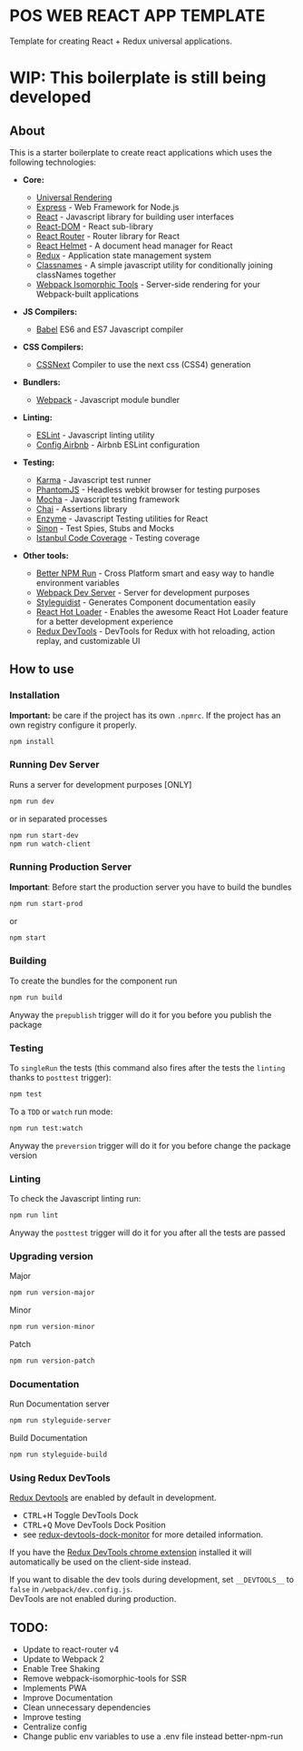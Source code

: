 # POS WEB REACT APP TEMPLATE

Template for creating React + Redux universal applications.

# WIP: This boilerplate is still being developed

## About

This is a starter boilerplate to create react applications which uses the following technologies:

  * **Core:**
    * [Universal Rendering](https://medium.com/@mjackson/universal-javascript-4761051b7ae9#.47esoqjsl)
    * [Express](http://expressjs.com/) - Web Framework for Node.js
    * [React](https://facebook.github.io/react/) - Javascript library for building user interfaces 
    * [React-DOM](https://facebook.github.io/react/) - React sub-library
    * [React Router](https://github.com/ReactTraining/react-router) - Router library for React
    * [React Helmet](https://github.com/nfl/react-helmet) - A document head manager for React
    * [Redux](http://redux.js.org/) - Application state management system
    * [Classnames](https://github.com/JedWatson/classnames) - A simple javascript utility for conditionally joining classNames together
    * [Webpack Isomorphic Tools](https://github.com/halt-hammerzeit/webpack-isomorphic-tools) - Server-side rendering for your Webpack-built applications
  
  * **JS Compilers:**
    * [Babel](https://babeljs.io/) ES6 and ES7 Javascript compiler
  
  * **CSS Compilers:**
    * [CSSNext](http://cssnext.io/) Compiler to use the next css (CSS4) generation

  * **Bundlers:**  
    * [Webpack](https://webpack.github.io/) - Javascript module bundler

  * **Linting:**
    * [ESLint](http://eslint.org/) - Javascript linting utility
    * [Config Airbnb](https://github.com/airbnb/javascript) - Airbnb ESLint configuration

  * **Testing:**
    * [Karma](https://karma-runner.github.io/1.0/index.html) - Javascript test runner
    * [PhantomJS](http://phantomjs.org/) - Headless webkit browser for testing purposes
    * [Mocha](https://mochajs.org/) - Javascript testing framework
    * [Chai](http://chaijs.com/) - Assertions library
    * [Enzyme](https://github.com/airbnb/enzyme) - Javascript Testing utilities for React
    * [Sinon](http://sinonjs.org/) - Test Spies, Stubs and Mocks
    * [Istanbul Code Coverage]() - Testing coverage
  
  * **Other tools:**
    * [Better NPM Run](https://github.com/benoror/better-npm-run) - Cross Platform smart and easy way to handle environment variables
    * [Webpack Dev Server](https://github.com/webpack/webpack-dev-server) - Server for development purposes
    * [Styleguidist](https://github.com/styleguidist/react-styleguidist) - Generates Component documentation easily
    * [React Hot Loader](https://github.com/gaearon/react-hot-loader) - Enables the awesome React Hot Loader feature for a better development experience
    * [Redux DevTools](https://github.com/gaearon/redux-devtools) - DevTools for Redux with hot reloading, action replay, and customizable UI
  
## How to use

### Installation

**Important:** be care if the project has its own `.npmrc`. If the project has an own registry
configure it properly.

```bash
npm install
```

### Running Dev Server

Runs a server for development purposes [ONLY]

```bash
npm run dev
```

or in separated processes
```bash
npm run start-dev
npm run watch-client
```

### Running Production Server

**Important**: Before start the production server you have to build the bundles

```bash
npm run start-prod
```

or
```bash
npm start
```

### Building

To create the bundles for the component run

```bash
npm run build
```

Anyway the `prepublish` trigger will do it for you before you publish the package

### Testing

To `singleRun` the tests
(this command also fires after the tests the `linting` thanks to `posttest` trigger):

```bash
npm test
```

To a `TDD` or `watch` run mode:

```bash
npm run test:watch
```

Anyway the `preversion` trigger will do it for you before change the package version

### Linting

To check the Javascript linting run:

```bash
npm run lint
```

Anyway the `posttest` trigger will do it for you after all the tests are passed

### Upgrading version

Major

```bash
npm run version-major
```

Minor

```bash
npm run version-minor
```

Patch

```bash
npm run version-patch
```

### Documentation

Run Documentation server

```bash
npm run styleguide-server
```

Build Documentation

```bash
npm run styleguide-build
```

### Using Redux DevTools

[Redux Devtools](https://github.com/gaearon/redux-devtools) are enabled by default in development.

- <kbd>CTRL</kbd>+<kbd>H</kbd> Toggle DevTools Dock
- <kbd>CTRL</kbd>+<kbd>Q</kbd> Move DevTools Dock Position
- see [redux-devtools-dock-monitor](https://github.com/gaearon/redux-devtools-dock-monitor) for more detailed information.

If you have the 
[Redux DevTools chrome extension](https://chrome.google.com/webstore/detail/redux-devtools/lmhkpmbekcpmknklioeibfkpmmfibljd) installed it will automatically be used on the client-side instead.

If you want to disable the dev tools during development, set `__DEVTOOLS__` to `false` in `/webpack/dev.config.js`.  
DevTools are not enabled during production.


## TODO:

- Update to react-router v4
- Update to Webpack 2
- Enable Tree Shaking
- Remove webpack-isomorphic-tools for SSR
- Implements PWA
- Improve Documentation
- Clean unnecessary dependencies
- Improve testing
- Centralize config
- Change public env variables to use a .env file instead better-npm-run
